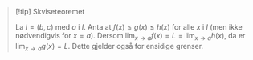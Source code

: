 > [!tip] Skviseteoremet
> 
> La $I = (b,c)$ med $a$ i $I$. Anta at $f(x) \leq g(x) \leq h(x)$ for alle $x$ i $I$ (men ikke nødvendigvis for $x = a$). 
> Dersom $\lim_{x \longrightarrow a } f(x) = L = \lim_{x\longrightarrow a }h(x)$, da er $\lim_{x \longrightarrow a } g(x) = L$.
> Dette gjelder også for ensidige grenser. 

